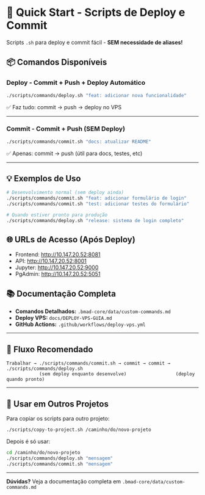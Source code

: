 # 🚀 Quick Start - Scripts de Deploy e Commit

Scripts `.sh` para deploy e commit fácil - **SEM necessidade de aliases!**

## 📦 Comandos Disponíveis

### Deploy - Commit + Push + Deploy Automático

```bash
./scripts/commands/deploy.sh "feat: adicionar nova funcionalidade"
```

✅ Faz tudo: commit → push → deploy no VPS

---

### Commit - Commit + Push (SEM Deploy)

```bash
./scripts/commands/commit.sh "docs: atualizar README"
```

✅ Apenas: commit → push (útil para docs, testes, etc)

---

## 💡 Exemplos de Uso

```bash
# Desenvolvimento normal (sem deploy ainda)
./scripts/commands/commit.sh "feat: adicionar formulário de login"
./scripts/commands/commit.sh "test: adicionar testes do formulário"

# Quando estiver pronto para produção
./scripts/commands/deploy.sh "release: sistema de login completo"
```

## 🌐 URLs de Acesso (Após Deploy)

- Frontend: http://10.147.20.52:8081
- API: http://10.147.20.52:8001
- Jupyter: http://10.147.20.52:9000
- PgAdmin: http://10.147.20.52:5051

## 📚 Documentação Completa

- **Comandos Detalhados:** `.bmad-core/data/custom-commands.md`
- **Deploy VPS:** `docs/DEPLOY-VPS-GUIA.md`
- **GitHub Actions:** `.github/workflows/deploy-vps.yml`

---

## 🎯 Fluxo Recomendado

```
Trabalhar → ./scripts/commands/commit.sh → commit → commit → ./scripts/commands/deploy.sh
            (sem deploy enquanto desenvolve)                  (deploy quando pronto)
```

---

## 🔄 Usar em Outros Projetos

Para copiar os scripts para outro projeto:

```bash
./scripts/copy-to-project.sh /caminho/do/novo-projeto
```

Depois é só usar:
```bash
cd /caminho/do/novo-projeto
./scripts/commands/deploy.sh "mensagem"
./scripts/commands/commit.sh "mensagem"
```

---

**Dúvidas?** Veja a documentação completa em `.bmad-core/data/custom-commands.md`
